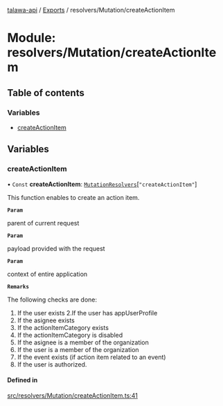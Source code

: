 [talawa-api](../README.md) / [Exports](../modules.md) / resolvers/Mutation/createActionItem

# Module: resolvers/Mutation/createActionItem

## Table of contents

### Variables

- [createActionItem](resolvers_Mutation_createActionItem.md#createactionitem)

## Variables

### createActionItem

• `Const` **createActionItem**: [`MutationResolvers`](types_generatedGraphQLTypes.md#mutationresolvers)[``"createActionItem"``]

This function enables to create an action item.

**`Param`**

parent of current request

**`Param`**

payload provided with the request

**`Param`**

context of entire application

**`Remarks`**

The following checks are done:
1. If the user exists
2.If the user has appUserProfile
3. If the asignee exists
4. If the actionItemCategory exists
5. If the actionItemCategory is disabled
6. If the asignee is a member of the organization
7. If the user is a member of the organization
8. If the event exists (if action item related to an event)
9. If the user is authorized.

#### Defined in

[src/resolvers/Mutation/createActionItem.ts:41](https://github.com/PalisadoesFoundation/talawa-api/blob/65069df/src/resolvers/Mutation/createActionItem.ts#L41)
